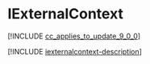 # IExternalContext

[!INCLUDE [cc_applies_to_update_9_0_0](../../../includes/cc_applies_to_update_9_0_0.md)]

[!INCLUDE [iexternalcontext-description](includes/iexternalcontext-description.md)]